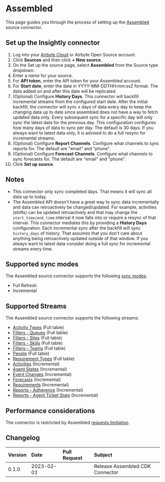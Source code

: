 # Assembled

This page guides you through the process of setting up the [Assembled](https://www.assembled.com/) source connector.

## Set up the Insightly connector

1. Log into your [Airbyte Cloud](https://cloud.airbyte.io/workspaces) or Airbyte Open Source account.
2. Click **Sources** and then click **+ New source**.
3. On the Set up the source page, select **Assembled** from the Source type dropdown.
4. Enter a name for your source.
5. For **API token**, enter the API token for your Assembled account.
6. For **Start date**, enter the date in YYYY-MM-DDTHH:mm:ssZ format. The data added on and after this date will be replicated.
7. (Optional) Configure **History Days**. This connector will backfill incremental streams from the configured start date. After the initial backfill, the connector will sync x days of data every day to keep the changing data up to date since assembled does not have a way to fetch updated data only. Every subsequent sync for a specific day will only sync the latest data for the previous day. This configuration configures how many days of data to sync per day. The default is 30 days. If you always want to latest data only, it is advised to do a full resync for incremental streams.
8. (Optional) Configure **Report Channels**. Configure what channels to sync reports for. The default are "email" and "phone".
9. (Optional) Configure **Forecast Channels**. Configure what channels to sync forecasts for. The default are "email" and "phone".
10. Click **Set up source**.

## Notes

* This connector only sync completed days. That means it will sync all data up to today.
* The Assembled API doesn't have a great way to sync data incrementally and data can retroactively be changed/updated. For example, activities (shifts) can be updated retroactively and that may change the `start_time/end_time` interval it now falls into or require a resync of that interval. This connector mediates this by providing a **History Days** configuration. Each incremental sync after the backfill will sync `history_days` of history. That assumes that you don't care about anything being retroactively updated outside of that window. If you always want to latest data consider doing a full sync for incremental streams every time.

## Supported sync modes

The Assembled source connector supports the following [sync modes](https://docs.airbyte.com/cloud/core-concepts#connection-sync-modes):

 - Full Refresh
 - Incremental

## Supported Streams

The Assembled source connector supports the following streams:

* [Activity Types](https://docs.assembled.com/#get-v0-activity_types) \(Full table\)
* [Filters - Queues](https://docs.assembled.com/#get-v0-queues) \(Full table\)
* [Filters - Sites](https://docs.assembled.com/#get-v0-sites) \(Full table\)
* [Filters - Skills](https://docs.assembled.com/#get-v0-skills) \(Full table\)
* [Filters - Teams](https://docs.assembled.com/#get-v0-teams) \(Full table\)
* [People](https://docs.assembled.com/#get-v0-people) \(Full table\)
* [Requirement Types](https://docs.assembled.com/#get-v0-requirement_types) \(Full table\)
* [Activities](https://docs.assembled.com/#get-v0-activities) \(Incremental\)
* [Agent States](https://docs.assembled.com/#get-v0-agents-state) \(Incremental\)
* [Event Changes](https://docs.assembled.com/#get-v0-event_changes) \(Incremental\)
* [Forecasts](https://docs.assembled.com/#get-v0-forecasts) \(Incremental\)
* [Requirements](https://docs.assembled.com/#get-v0-requirements) \(Incremental\)
* [Reports - Adherence](https://docs.assembled.com/#adherence) \(Incremental\)
* [Reports - Agent Ticket Stats](https://docs.assembled.com/#agent-ticket-stats) \(Incremental\)

## Performance considerations

The connector is restricted by Assembled [requests limitation](https://docs.assembled.com/#rate-limiting).


## Changelog

| Version | Date       | Pull Request                                             | Subject                                                                           |
| :------ | :--------- | :------------------------------------------------------- | :-------------------------------------------------------------------------------- |
| 0.1.0   | 2023-02-01 |                                                          | Release Assembled CDK Connector                                                   |
